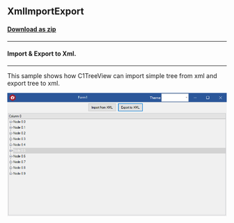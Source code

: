 ## XmlImportExport
#### [Download as zip](https://grapecity.github.io/DownGit/#/home?url=https://github.com/GrapeCity/ComponentOne-WinForms-Samples/tree/master/NetFramework\TreeView\VB\XmlImportExport)
____
#### Import & Export to Xml.
____
This sample shows how C1TreeView can import simple tree from xml and export tree to xml.

![screenshot](screenshot.png)

